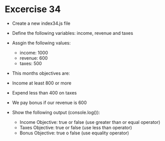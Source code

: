 # Excercise 34

* Create a new index34.js file
* Define the following variables: income, revenue and taxes
* Assgin the following values:
  * income: 1000
  * revenue: 600
  * taxes: 500

* This months objectives are:
* Income at least 800 or more
* Expend less than 400 on taxes
* We pay bonus if our revenue is 600

* Show the following output (console.log()):
  * Income Objective: true or false (use greater than or equal operator)
  * Taxes Objective: true or false (use less than operator)
  * Bonus Objective: true o false (use equality operator)
